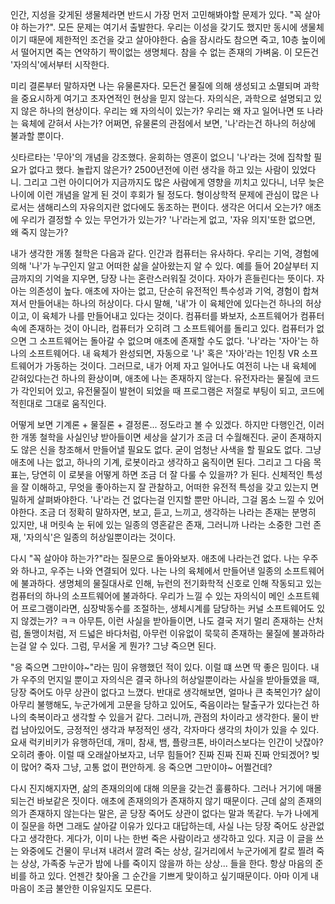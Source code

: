 인간, 지성을 갖게된 생물체라면 반드시 가장 먼저 고민해봐야할 문제가 있다. "꼭 살아야 하는가?". 모든 문제는 여기서 출발한다. 우리는 이성을 갖기도 했지만 동시에 생물체이기 때문에 제한적인 조건을 갖고 살아야한다. 숨을 잠시라도 참으면 죽고, 10층 높이에서 떨어지면 죽는 연약하기 짝이없는 생명체다. 참을 수 없는 존재의 가벼움. 이 모든건 '자의식'에서부터 시작한다.

미리 결론부터 말하자면 나는 유물론자다. 모든건 물질에 의해 생성되고 소멸되며 과학을 중요시하게 여기고 초자연적인 현상을 믿지 않는다. 자의식은, 과학으로 설명되고 있지 않은 하나의 현상이다. 우리는 왜 자의식이 있는가? 우리는 왜 자고 일어나면 또 나라는 육체에 갇혀서 사는가? 어쩌면, 유물론의 관점에서 보면, '나'라는건 하나의 허상에 불과할 뿐이다.

싯타르타는 '무아'의 개념을 강조했다. 윤회하는 영혼이 없으니 '나'라는 것에 집착할 필요가 없다고 했다. 놀랍지 않은가? 2500년전에 이런 생각을 하고 있는 사람이 있었다니. 그리고 그런 아이디어가 지금까지도 많은 사람에게 영향을 끼치고 있다니, 너무 늦은 나이에 이런 개념을 알게 된 것이 후회가 될 정도다. 형이상학적 문제에 관심이 많은 나로서는 샘해리스의 자유의지란 없다에도 동조하는 편이다. 생각은 어디서 오는가? 애초에 우리가 결정할 수 있는 무언가가 있는가? '나'라는게 없고, '자유 의지'또한 없으면, 왜 죽지 않는가?

내가 생각한 개똥 철학은 다음과 같다. 인간과 컴퓨터는 유사하다. 우리는 기억, 경험에 의해 '나'가 누구인지 알고 어떠한 삶을 살아왔는지 알 수 있다. 예를 들어 20살부터 지금까지의 기억을 지우면, 당장 나는 혼란스러워질 것이다. 자아가 흔들린다는 뜻이다. 자아는 의존성이 높다. 애초에 자아는 없고, 단순히 유전적인 특수성과 기억, 경험이 합쳐져서 만들어내는 하나의 허상이다. 다시 말해, '내'가 이 육체안에 있다는건 하나의 허상이고, 이 육체가 나를 만들어내고 있다는 것이다. 컴퓨터를 봐보자, 소프트웨어가 컴퓨터 속에 존재하는 것이 아니라, 컴퓨터가 오히려 그 소프트웨어를 돌리고 있다. 컴퓨터가 없으면 그 소프트웨어는 돌아갈 수 없으며 애초에 존재할 수도 없다. '나'라는 '자아'는 하나의 소프트웨어다. 내 육체가 완성되면, 자동으로 '나' 혹은 '자아'라는 1인칭 VR 소프트웨어가 가동하는 것이다. 그러므로, 내가 어제 자고 일어나도 여전히 나는 내 육체에 갇혀있다는건 하나의 환상이며, 애초에 나는 존재하지 않는다. 유전자라는 물질에 코드가 각인되어 있고, 유전물질이 발현이 되었을 때 프로그램은 저절로 부팅이 되고, 코드에 적힌대로 그대로 움직인다.

어떻게 보면 기계론 + 물질론 + 결정론... 정도라고 볼 수 있겠다. 하지만 다행인건, 이러한 개똥 철학을 사실인냥 받아들이면 세상을 살기가 조금 더 수월해진다. 굳이 존재하지도 않은 신을 창조해서 만들어낼 필요도 없다. 굳이 엄청난 사색을 할 필요도 없다. 그냥 애초에 나는 없고, 하나의 기계, 로봇이라고 생각하고 움직이면 된다. 그리고 그 다음 목표는, 당연히 이 로봇을 어떻게 하면 조금 더 잘 다룰 수 있을까? 가 된다. 신체적인 특성을 잘 이해하고, 무엇을 좋아하는지 잘 관찰하고, 어떠한 유전적 특성을 갖고 있는지 면밀하게 살펴봐야한다. '나'라는 건 없다는걸 인지할 뿐만 아니라, 그걸 몸소 느낄 수 있어야한다. 조금 더 정확히 말하자면, 보고, 듣고, 느끼고, 생각하는 나라는 존재는 분명히 있지만, 내 머릿속 눈 뒤에 있는 일종의 영혼같은 존재, 그러니까 나라는 소중한 그런 존재, '자의식'은 일종의 허상일뿐이라는 것이다.

다시 "꼭 살아야 하는가?"라는 질문으로 돌아와보자. 애초에 나라는건 없다. 나는 우주와 하나고, 우주는 나와 연결되어 있다. 나는 나의 육체에서 만들어낸 일종의 소프트웨어에 불과하다. 생명체의 물질대사로 인해, 뉴런의 전기화학적 신호로 인해 작동되고 있는 컴퓨터의 하나의 소프트웨어에 불과하다. 우리가 느낄 수 있는 자의식이 메인 소프트웨어 프로그램이라면, 심장박동수를 조절하는, 생체시계를 담당하는 커널 소프트웨어도 있지 않겠는가? ㅋㅋ 아무튼, 이런 사실을 받아들이면, 나도 결국 저기 멀리 존재하는 산처럼, 돌맹이처럼, 저 드넓은 바다처럼, 아무런 이유없이 묵묵히 존재하는 물질에 불과하라는걸 알 수 있다. 그럼, 무서울 게 뭔가? 그냥 죽으면 된다.

"응 죽으면 그만이야~"라는 밈이 유행했던 적이 있다. 이럴 떄 쓰면 딱 좋은 밈이다. 내가 우주의 먼지일 뿐이고 자의식은 결국 하나의 허상일뿐이라는 사실을 받아들였을 때, 당장 죽어도 아무 상관이 없다고 느꼈다. 반대로 생각해보면, 얼마나 큰 축복인가? 삶이 아무리 불행해도, 누군가에게 고문을 당하고 있어도, 죽음이라는 탈출구가 있다는건 하나의 축복이라고 생각할 수 있을거 같다. 그러니까, 관점의 차이라고 생각한다. 물이 반컵 남아있어도, 긍정적인 생각과 부정적인 생각, 각자마다 생각의 차이가 있을 수 있다. 요새 럭키비키가 유행하던데, 개미, 참새, 뱀, 플랑크톤, 바이러스보다는 인간이 낫잖아? 오히려 좋아. 이럴 때 오래살아보자고, 너무 힘들어? 진짜 진짜 진짜 진짜 안되겠어? 빚이 많어? 죽자 그냥, 고통 없이 편안하게. 응 죽으면 그만이야~ 어쩔건데?

다시 진지해지자면, 삶의 존재의의에 대해 의문을 갖는건 훌륭하다. 그러나 거기에 매몰되는건 바보같은 짓이다. 애초에 존재의의가 존재하지 않기 때문이다. 근데 삶의 존재의의가 존재하지 않는다는 말은, 곧 당장 죽어도 상관이 없다는 말과 똑같다. 누가 나에게 이 질문을 하면 그래도 살아갈 이유가 있다고 대답하는데, 사실 나는 당장 죽어도 상관없다고 생각한다. 게다가, 이미 나는 한번 죽은 사람이라고 생각하고 있다. 지금 이 글을 쓰는 와중에도 건물이 무너져 내려서 깔려 죽는 상상, 길거리에서 누군가에게 칼로 찔려 죽는 상상, 가족중 누군가 밤에 나를 죽이지 않을까 하는 상상... 들을 한다. 항상 마음의 준비를 하고 있다. 언젠간 찾아올 그 순간을 기쁘게 맞이하고 싶기때문이다. 아마 이게 내 마음이 조금 불안한 이유일지도 모른다.